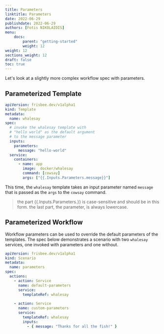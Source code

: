 ```yaml
---
title: Parameters
linktitle: Parameters
date: 2022-06-29
publishdate: 2022-06-29
authors: [Fotis NIKOLAIDIS]
menu:
    docs:
        parent: "getting-started"
        weight: 12
weight: 12
sections_weight: 12
draft: false
toc: true
---
```




Let's look at a slightly more complex workflow spec with parameters.



## Parameterized  Template

```yaml
apiVersion: frisbee.dev/v1alpha1
kind: Template				
metadata:
  name: whalesay			
spec:
  # invoke the whalesay template with
  # "hello world" as the default argument
  # to the message parameter
  inputs:					
    parameters:
      message: "hello-world"
  service:
    containers: 			
      - name: app
        image:  docker/whalesay 
        command: [cowsay]
        args: ["{{.Inputs.Parameters.message}}"]
```

This time, the `whalesay` template takes an input parameter named `message` that is passed as the `args` to the `cowsay` command.  



> the part {{.Inputs.Parameters.}} is case-sensitive and should be in this form. the last part, the parameter, is always lowercase.



## Parameterized Workflow

Workflow parameters can be used to override the default parameters of the templates. The spec below demonstrates a scenario with two `whalesay` services, one invoked with parameters and one without. 

```yaml
apiVersion: frisbee.dev/v1alpha1
kind: Scenario
metadata:
  name: parameters
spec:
  actions:
    - action: Service
      name: default-parameters
      service:
        templateRef: whalesay  
  
    - action: Service
      name: custom-parameters
      service:
        templateRef: whalesay
        inputs:
          - { message: "Thanks for all the fish!" }
```


